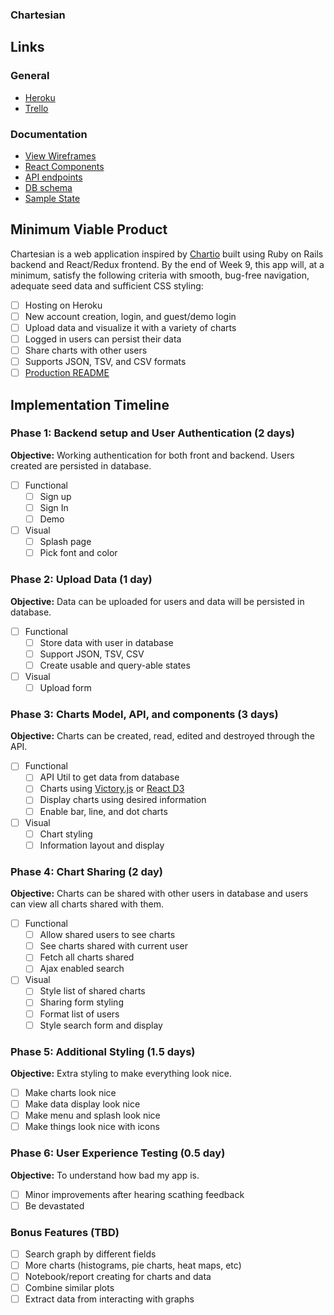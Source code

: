 ### Chartesian

## Links

### General
* [Heroku][heroku]
* [Trello][trello]

[heroku]: http://www.herokuapp.com
[trello]: https://trello.com

### Documentation
* [View Wireframes][wireframes]
* [React Components][components]
* [API endpoints][api-endpoints]
* [DB schema][schema]
* [Sample State][sample-state]

[wireframes]: docs/wireframes
[components]: docs/component-hierarchy.md
[sample-state]: docs/sample-state.md
[api-endpoints]: docs/api-endpoints.md
[schema]: docs/schema.md

## Minimum Viable Product

Chartesian is a web application inspired by [Chartio](https://www.chartio.com) built using Ruby on Rails backend and React/Redux frontend.  By the end of Week 9, this app will, at a minimum, satisfy the following criteria with smooth, bug-free navigation, adequate seed data and
sufficient CSS styling:

- [ ] Hosting on Heroku
- [ ] New account creation, login, and guest/demo login
- [ ] Upload data and visualize it with a variety of charts
- [ ] Logged in users can persist their data
- [ ] Share charts with other users
- [ ] Supports JSON, TSV, and CSV formats
- [ ] [Production README](docs/production_readme.md)

## Implementation Timeline

### Phase 1: Backend setup and User Authentication (2 days)

**Objective:** Working authentication for both front and backend. Users created are persisted in database.

- [ ] Functional
  - [ ] Sign up
  - [ ] Sign In
  - [ ] Demo
- [ ] Visual
  - [ ] Splash page
  - [ ] Pick font and color

### Phase 2: Upload Data (1 day)

**Objective:** Data can be uploaded for users and data will be persisted in database.

- [ ] Functional
  - [ ] Store data with user in database
  - [ ] Support JSON, TSV, CSV
  - [ ] Create usable and query-able states
- [ ] Visual
  - [ ] Upload form

### Phase 3: Charts Model, API, and components (3 days)

**Objective:** Charts can be created, read, edited and destroyed through the API.

- [ ] Functional
  - [ ] API Util to get data from database
  - [ ] Charts using [Victory.js](http://formidable.com/open-source/victory/) or [React D3](http://www.reactd3.org/)
  - [ ] Display charts using desired information
  - [ ] Enable bar, line, and dot charts
- [ ] Visual
  - [ ] Chart styling
  - [ ] Information layout and display

### Phase 4: Chart Sharing (2 day)

**Objective:** Charts can be shared with other users in database and users can view all charts shared with them.

- [ ] Functional
  - [ ] Allow shared users to see charts
  - [ ] See charts shared with current user
  - [ ] Fetch all charts shared
  - [ ] Ajax enabled search
- [ ] Visual
  - [ ] Style list of shared charts
  - [ ] Sharing form styling
  - [ ] Format list of users
  - [ ] Style search form and display

### Phase 5: Additional Styling (1.5 days)

**Objective:** Extra styling to make everything look nice.

- [ ] Make charts look nice
- [ ] Make data display look nice
- [ ] Make menu and splash look nice
- [ ] Make things look nice with icons

### Phase 6: User Experience Testing (0.5 day)

**Objective:** To understand how bad my app is.

- [ ] Minor improvements after hearing scathing feedback
- [ ] Be devastated

### Bonus Features (TBD)
- [ ] Search graph by different fields
- [ ] More charts (histograms, pie charts, heat maps, etc)
- [ ] Notebook/report creating for charts and data
- [ ] Combine similar plots
- [ ] Extract data from interacting with graphs
